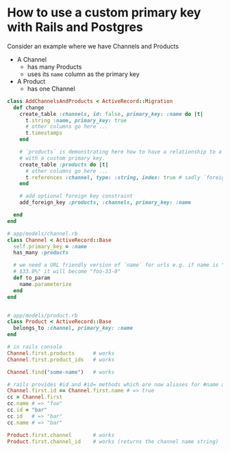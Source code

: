 # How to use a custom primary key with Rails and Postgres

Consider an example where we have Channels and Products

- A Channel
    - has many Products
    - uses its `name` column as the primary key
- A Product
    - has one Channel

```ruby
class AddChannelsAndProducts < ActiveRecord::Migration
  def change
    create_table :channels, id: false, primary_key: :name do |t|
      t.string :name, primary_key: true
      # other columns go here ...
      t.timestamps
    end

    # `products` is demonstrating here how to have a relationship to a table
    # with a custom primary key.
    create_table :products do |t|
      # other columns go here ...
      t.references :channel, type: :string, index: true # sadly `foreign_key: true` does not work (see below for alternative)
    end

    # add optional foreign key constraint
    add_foreign_key :products, :channels, primary_key: :name

  end
end
```

```ruby
# app/models/channel.rb
class Channel < ActiveRecord::Base
  self.primary_key = :name
  has_many :products

  # we need a URL friendly version of `name` for urls e.g. if name is "Foo
  # $33.0%" it will become "foo-33-0"
  def to_param
    name.parameterize
  end
end


# app/models/product.rb
class Product < ActiveRecord::Base
  belongs_to :channel, primary_key: :name
end
```

```ruby
# in rails console
Channel.first.products      # works
Channel.first.product_ids   # works

Channel.find("some-name")   # works

# rails provides #id and #id= methods which are now aliases for #name and #name=
Channel.first.id == Channel.first.name # => true
cc = Channel.first
cc.name # => "foo"
cc.id = "bar"
cc.id   # => "bar"
cc.name # => "bar"

Product.first.channel       # works
Product.first.channel_id    # works (returns the channel name string)
```
